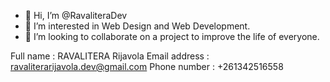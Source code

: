 - 👋 Hi, I’m @RavaliteraDev
- 👀 I’m interested in Web Design and Web Development.
- 💞️ I’m looking to collaborate on a project to improve the life of everyone. 

Full name : RAVALITERA Rijavola
Email address : ravaliterarijavola.dev@gmail.com
Phone number : +261342516558
